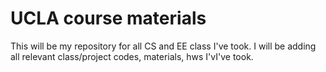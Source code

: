 # UCLA course materials
This will be my repository for all CS and EE class I've took.
I will be adding all relevant class/project codes, materials, hws I'vI've took.
